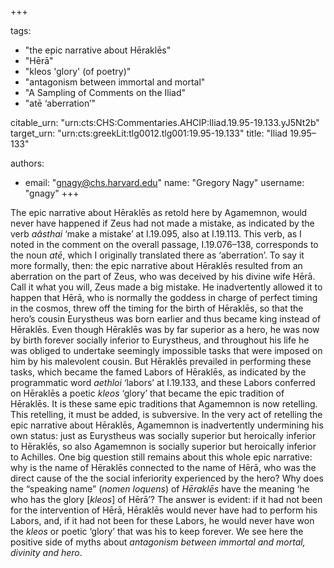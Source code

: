 +++

tags:
- "the epic narrative about Hēraklēs"
- "Hērā"
- "kleos &#39;glory&#39; (of poetry)"
- "antagonism between immortal and mortal"
- "A Sampling of Comments on the Iliad"
- "atē ‘aberration’"

citable_urn: "urn:cts:CHS:Commentaries.AHCIP:Iliad.19.95-19.133.yJ5Nt2b"
target_urn: "urn:cts:greekLit:tlg0012.tlg001:19.95-19.133"
title: "Iliad 19.95–133"

authors:
- email: "gnagy@chs.harvard.edu"
  name: "Gregory Nagy"
  username: "gnagy"
+++

<p>The epic narrative about Hēraklēs as retold here by Agamemnon, would never have happened if Zeus had not made a mistake, as indicated by the verb <em>aâsthai</em> ‘make a mistake’ at I.19.095, also at I.19.113. This verb, as I noted in the comment on the overall passage, I.19.076–138, corresponds to the noun <em>atē</em>, which I originally translated there as ‘aberration’. To say it more formally, then: the epic narrative about Hēraklēs resulted from an aberration on the part of Zeus, who was deceived by his divine wife Hērā. Call it what you will, Zeus made a big mistake. He inadvertently allowed it to happen that Hērā, who is normally the goddess in charge of perfect timing in the cosmos, threw off the timing for the birth of Hēraklēs, so that the hero’s cousin Eurystheus was born earlier and thus became king instead of Hēraklēs. Even though Hēraklēs was by far superior as a hero, he was now by birth forever socially inferior to Eurystheus, and throughout his life he was obliged to undertake seemingly impossible tasks that were imposed on him by his malevolent cousin. But Hēraklēs prevailed in performing these tasks, which became the famed Labors of Hēraklēs, as indicated by the programmatic word <em>aethloi</em> ‘labors’ at I.19.133, and these Labors conferred on Hēraklēs a poetic <em>kleos</em> ‘glory’ that became the epic tradition of Hēraklēs. It is these same epic traditions that Agamemnon is now retelling. This retelling, it must be added, is subversive. In the very act of retelling the epic narrative about Hēraklēs, Agamemnon is inadvertently undermining his own status: just as Eurystheus was socially superior but heroically inferior to Hēraklēs, so also Agamemnon is socially superior but heroically inferior to Achilles. One big question still remains about this whole epic narrative: why is the name of Hēraklēs connected to the name of Hērā, who was the direct cause of the the social inferiority experienced by the hero? Why does the “speaking name” (<em>nomen loquens</em>) of <em>Hēraklēs</em> have the meaning ‘he who has the glory [<em>kleos</em>] of Hērā’? The answer is evident: if it had not been for the intervention of Hērā, Hēraklēs would never have had to perform his Labors, and, if it had not been for these Labors, he would never have won the <em>kleos</em> or poetic ‘glory’ that was his to keep forever. We see here the positive side of myths about <em>antagonism between immortal and mortal, divinity and hero</em>.  </p>
